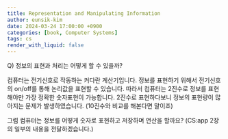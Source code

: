 ```yaml
---
title: Representation and Manipulating Information
author: eunsik-kim
date: 2024-03-24 17:00:00 +0900
categories: [book, Computer Systems]
tags: cs
render_with_liquid: false
---
```


Q) 정보의 표현과 처리는 어떻게 할 수 있을까?

컴퓨터는 전기신호로 작동하는 커다란 계산기입니다. 정보를 표현하기 위해서 전기신호의 on/off를 통해 논리값을 표현할 수 있습니다. 따라서 컴퓨터는 2진수로 정보를 표현해야만 가장 정확한 숫자표현이 가능합니다. 2진수로 표현하다보니 정보의 표현량이 많아지는 문제가 발생하였습니다. (10진수와 비교를 해본다면 말이죠) 

그럼 컴퓨터는 정보를 어떻게 숫자로 표현하고 저장하며 연산을 할까요? (CS:app 2장의 일부의 내용을 전달하겠습니다.)
###